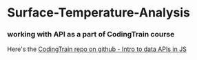 # Surface-Temperature-Analysis
### working with API as a part of CodingTrain course 
Here's the [CodingTrain repo on github - Intro to data APIs in JS](https://github.com/CodingTrain/Intro-to-Data-APIs-JS)
